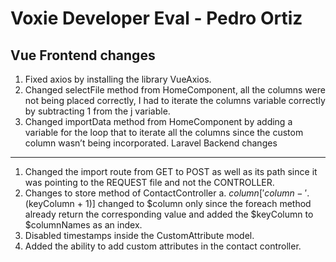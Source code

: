 # Voxie Developer Eval - Pedro Ortiz

Vue Frontend changes
-----------
1.	Fixed axios by installing the library VueAxios.
2.	Changed selectFile method from HomeComponent, all the columns were not being placed correctly, I had to iterate the columns variable correctly by subtracting 1 from the j variable.
3.	Changed importData method from HomeComponent by adding a variable for the loop that to iterate all the columns since the custom column wasn’t being incorporated.
Laravel Backend changes
-----------
1.	Changed the import route from GET to POST as well as its path since it was pointing to the REQUEST file and not the CONTROLLER.
2.	Changes to store method of ContactController 
    a.	$column['column-'.($keyColumn + 1)] changed to $column only since the foreach method already return the corresponding value and added the $keyColumn to $columnNames as an index.
3.	Disabled timestamps inside the CustomAttribute model.
4.	Added the ability to add custom attributes in the contact controller.
